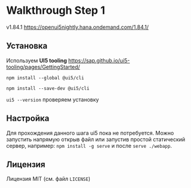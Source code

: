 # Walkthrough Step 1

v1.84.1 https://openui5nightly.hana.ondemand.com/1.84.1/

## Установка

Используем **UI5 tooling** https://sap.github.io/ui5-tooling/pages/GettingStarted/

`npm install --global @ui5/cli`

`npm install --save-dev @ui5/cli`

`ui5 --version` проверяем установку

## Настройка

Для прохождения данного шага ui5 пока не потребуется. Можно запустить напрямую открыв файл или запустив простой статический сервер, например: `npm install -g serve` и после `serve ./webapp`.

## Лицензия

Лицензия MIT (см. файл `LICENSE`)
